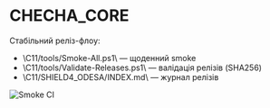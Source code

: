 # CHECHA_CORE

Стабільний реліз-флоу:
- \C11/tools/Smoke-All.ps1\ — щоденний smoke
- \C11/tools/Validate-Releases.ps1\ — валідація релізів (SHA256)
- \C11/SHIELD4_ODESA/INDEX.md\ — журнал релізів

![Smoke CI](https://github.com/Checha-hub-DAO/checha-core/actions/workflows/checha-smoke.yml/badge.svg)

